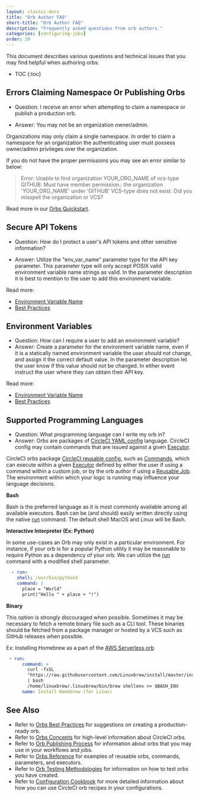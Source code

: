 ```yaml
---
layout: classic-docs
title: "Orb Author FAQ"
short-title: "Orb Author FAQ"
description: "Frequently asked questions from orb authors."
categories: [configuring-jobs]
order: 20
---
```


This document describes various questions and technical issues that you may find helpful when authoring orbs.

* TOC
{:toc}



## Errors Claiming Namespace Or Publishing Orbs

* Question: I receive an error when attempting to claim a namespace or publish a production orb.

* Answer: You may not be an organization owner/admin.

Organizations may only claim a single namespace. In order to claim a namespace for an organization the authenticating user must possess owner/admin privileges over the organization. 

If you do not have the proper permissions you may see an error similar to below:


> Error: Unable to find organization YOUR_ORG_NAME of vcs-type GITHUB: Must have member permission.: the organization 'YOUR_ORG_NAME' under 'GITHUB' VCS-type does not exist. Did you misspell the organization or VCS?


Read more in our [Orbs Quickstart]({{site.baseurl}}/2.0/orb-author/#orbs-quickstart).


## Secure API Tokens

* Question: How do I protect a user's API tokens and other sensitive information?

* Answer: Utilize the "env_var_name" parameter type for the API key parameter. This parameter type will only accept POSIX valid environment variable name strings as valid. In the parameter description it is best to mention to the user to add this environment variable. 

Read more:
* [Environment Variable Name]({{site.baseurl}}/2.0/reusing-config/#environment-variable-name)
* [Best Practices]({{site.baseurl}}/2.0/orbs-best-practices/)

## Environment Variables

* Question: How can I require a user to add an environment variable?
* Answer: Create a parameter for the environment variable name, even if it is a statically named environment variable the user _should not_ change, and assign it the correct default value. In the parameter description let the user know if this value should not be changed. In either event instruct the user where they can obtain their API key. 

Read more:
* [Environment Variable Name]({{site.baseurl}}/2.0/reusing-config/#environment-variable-name)
* [Best Practices]({{site.baseurl}}/2.0/orbs-best-practices/)

## Supported Programming Languages

* Question: What programming language can I write my orb in?
* Answer: Orbs are packages of [CircleCI YAML config]({{site.baseurl}}/2.0/configuration-reference/) language. CircleCI config may contain commands that are issued against a given [Executor]({{site.baseurl}}/2.0/executor-intro/).

CircleCI orbs package [CircleCI reusable config]({{site.baseurl}}/2.0/reusing-config/), such as [Commands]({{site.baseurl}}/2.0/reusing-config/#authoring-reusable-commands), which can execute within a given [Executor]({{site.baseurl}}/2.0/executor-intro/) defined by either the user if using a command within a custom job, or by the orb author if using a [Reusable Job]({{site.baseurl}}/2.0/orb-author-intro/#jobs). The environment within which your logic is running may influence your language decisions.

**Bash**

Bash is the preferred language as it is most commonly available among all available executors. Bash can be (and should) easily written directly using the native [run]({{site.baseurl}}/2.0/configuration-reference/#run) command. The default shell MacOS and Linux will be Bash.

**Interactive Interpreter (Ex: Python)**

In some use-cases an Orb may only exist in a particular environment. For instance, if your orb is for a popular Python utility it may be reasonable to require Python as a dependency of your orb. We can utilize the [run]({{site.baseurl}}/2.0/configuration-reference/#run) command with a modified shell parameter.

```yaml
  - run:
    shell: /usr/bin/python3
    command: |
      place = "World"
      print("Hello " + place + "!")
```

**Binary**

This option is strongly discouraged when possible. Sometimes it may be necessary to fetch a remote binary file such as a CLI tool. These binaries should be fetched from a package manager or hosted by a VCS such as GitHub releases when possible. 

Ex: Installing Homebrew as a part of the [AWS Serverless orb](https://circleci.com/orbs/registry/orb/circleci/aws-serverless#commands-install)

```yaml
 - run:
      command: >
        curl -fsSL
        "https://raw.githubusercontent.com/Linuxbrew/install/master/install.sh"
        | bash
        /home/linuxbrew/.linuxbrew/bin/brew shellenv >> $BASH_ENV
      name: Install Homebrew (for Linux)
```




## See Also
- Refer to [Orbs Best Practices]({{site.baseurl}}/2.0/orbs-best-practices) for suggestions on creating a production-ready orb.
- Refer to [Orbs Concepts]({{site.baseurl}}/2.0/using-orbs/) for high-level information about CircleCI orbs.
- Refer to [Orb Publishing Process]({{site.baseurl}}/2.0/creating-orbs/) for information about orbs that you may use in your workflows and jobs.
- Refer to [Orbs Reference]({{site.baseurl}}/2.0/reusing-config/) for examples of reusable orbs, commands, parameters, and executors.
- Refer to [Orb Testing Methodologies]({{site.baseurl}}/2.0/testing-orbs/) for information on how to test orbs you have created.
- Refer to [Configuration Cookbook]({{site.baseurl}}/2.0/configuration-cookbook/#configuration-recipes) for more detailed information about how you can use CircleCI orb recipes in your configurations.

